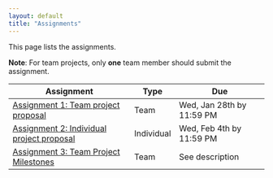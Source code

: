 ```yaml
---
layout: default
title: "Assignments"
---
```


This page lists the assignments.

**Note**: For team projects, only **one** team member should submit the assignment.

Assignment | Type | Due
---------- | ---- | ---
[Assignment 1: Team project proposal](assign01.html) | Team | Wed, Jan 28th by 11:59 PM
[Assignment 2: Individual project proposal](assign02.html) | Individual | Wed, Feb 4th by 11:59 PM
[Assignment 3: Team Project Milestones](assign03.html) | Team | See description
